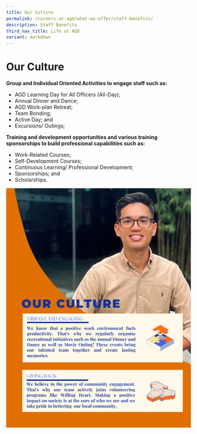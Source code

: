 ```yaml
---
title: Our Culture
permalink: /careers-at-agd/what-we-offer/staff-benefits/
description: Staff Benefits
third_nav_title: Life at AGD
variant: markdown
---
```

Our Culture 
==============



**Group and Individual Oriented Activities to engage staff such as:**

*   AGD Learning Day for All Officers (All-Day);
*   Annual Dinner and Dance;
*   AGD Work-plan Retreat;
*   Team Bonding;
*   Active Day; and
*   Excursions/ Outings;

**Training and development opportunities and various training sponsorships to build professional capabilities such as:**

*   Work-Related Courses;
*   Self-Development Courses;
*   Continuous Learning/ Professional Development;
*   Sponsorships; and
*   Scholarships.

![](/images/culture.png)